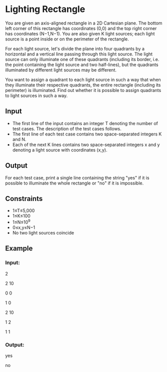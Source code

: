 # Lighting Rectangle

You are given an axis-aligned rectangle in a 2D Cartesian plane. 
The bottom left corner of this rectangle has coordinates (0,0) and the top right corner has coordinates (N−1,N−1). 
You are also given K light sources; each light source is a point inside or on the perimeter of the rectangle.

For each light source, let's divide the plane into four quadrants by a horizontal and a vertical line passing through this light source. 
The light source can only illuminate one of these quadrants (including its border, i.e. the point 
containing the light source and two half-lines), but the quadrants illuminated by different light sources may be different.

You want to assign a quadrant to each light source in such a way that when they 
illuminate their respective quadrants, the entire rectangle (including its perimeter) is illuminated. 
Find out whether it is possible to assign quadrants to light sources in such a way.

## Input

- The first line of the input contains an integer T denoting the number of test cases. The description of the test cases follows.
- The first line of each test case contains two space-separated integers K and N.
- Each of the next K lines contains two space-separated integers x and y denoting a light source with coordinates (x,y).

## Output

For each test case, print a single line containing the string "yes" if it is possible to illuminate the whole rectangle or "no" if it is impossible.

## Constraints

- 1≤T≤5,000
- 1≤K≤100
- 1≤N≤10<sup>9</sup>
- 0≤x,y≤N−1
- No two light sources coincide

## Example

### Input:

2

2 10

0 0

1 0

2 10

1 2

1 1

### Output:

yes

no
